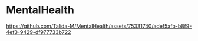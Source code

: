 # MentalHealth
 

https://github.com/Talida-M/MentalHealth/assets/75331740/adef5afb-b8f9-4ef3-9429-df977733b722


